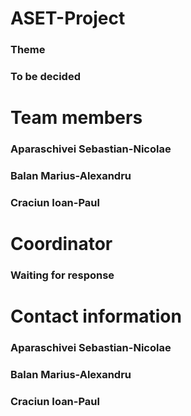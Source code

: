 # ASET-Project

### Theme
### To be decided

# Team members
### Aparaschivei Sebastian-Nicolae
### Balan Marius-Alexandru
### Craciun Ioan-Paul

# Coordinator
### Waiting for response

# Contact information
### Aparaschivei Sebastian-Nicolae

### Balan Marius-Alexandru

### Craciun Ioan-Paul
